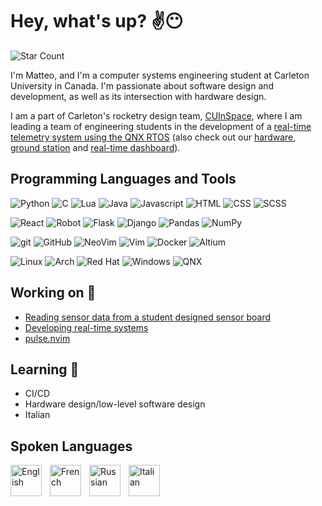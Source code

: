 # Hey, what's up? ✌😶

![Star Count][star-count]

I'm Matteo, and I'm a computer systems engineering student at Carleton University in Canada. I'm passionate about
software design and development, as well as its intersection with hardware design.

I am a part of Carleton's rocketry design team, [CUInSpace][cuinspace], where I am leading a team of engineering
students in the development of a [real-time telemetry system using the QNX RTOS][qnx-stack] (also check out our
[hardware][gs-board], [ground station][gs-software] and [real-time dashboard][gs-ui]).

## Programming Languages and Tools

<!--Languages-->

<img alt="Python" src="https://img.shields.io/badge/-Python-ffbc03?&logo=Python&style=for-the-badge" /> <img alt="C" src="https://img.shields.io/badge/C-00599C?&logo=c&style=for-the-badge" /> <img alt="Lua" src="https://img.shields.io/badge/lua-%232C2D72.svg?style=for-the-badge&logo=lua&logoColor=white" /> <img alt="Java" src="https://img.shields.io/badge/Java-f7df1e?style=for-the-badge&logo=openjdk&logoColor=black"> <img alt="Javascript" src="https://img.shields.io/badge/Javascript-f7df1e?style=for-the-badge&logo=Javascript&logoColor=black"> <img alt="HTML" src="https://img.shields.io/badge/HTML-F05032?style=for-the-badge&logo=html5&logoColor=white"> <img alt="CSS" src="https://img.shields.io/badge/CSS-46a2f1?style=for-the-badge&logo=css3&logoColor=white"> <img alt="SCSS" src="https://img.shields.io/badge/SCSS-c76494?style=for-the-badge&logo=sass&logoColor=white">
<br />

<!--Frameworks-->

<img alt="React" src="https://img.shields.io/badge/react-%2320232a.svg?style=for-the-badge&logo=react&logoColor=%2361DAFB"> <img alt="Robot" src="https://img.shields.io/badge/robot-000000?style=for-the-badge&logo=robotframework&logoColor=white"> <img alt="Flask" src="https://img.shields.io/badge/flask-%23000.svg?style=for-the-badge&logo=flask&logoColor=white"> <img alt="Django" src="https://img.shields.io/badge/django-%23092E20.svg?style=for-the-badge&logo=django&logoColor=white"> <img alt="Pandas" src="https://img.shields.io/badge/pandas-%23150458.svg?style=for-the-badge&logo=pandas&logoColor=white"> <img alt="NumPy" src="https://img.shields.io/badge/numpy-%23013243.svg?&style=for-the-badge&logo=numpy&logoColor=white">
<br />

<!--Tools-->

<img alt="git" src="https://img.shields.io/badge/-Git-F05032?&style=for-the-badge&logo=git&logoColor=white" /> <img alt="GitHub" src="https://img.shields.io/badge/-GitHub-000000?&style=for-the-badge&logo=github&logoColor=white" /> <img alt="NeoVim" src="https://img.shields.io/badge/NeoVim-%2357A143.svg?&style=for-the-badge&logo=neovim&logoColor=white"> <img alt="Vim" src="https://img.shields.io/badge/-Vim-019833?&logo=Vim&style=for-the-badge" /> <img alt="Docker" src="https://img.shields.io/badge/-Docker-46a2f1?&style=for-the-badge&logo=docker&logoColor=white" /> <img alt="Altium" src="https://img.shields.io/badge/altium%20designer-A5915F?style=for-the-badge&logo=altium%20designer&logoColor=white" />
<br />

<!--OS-->

<img alt="Linux" src="https://img.shields.io/badge/Linux-FCC624?style=for-the-badge&logo=linux&logoColor=black"> <img alt="Arch" src="https://img.shields.io/badge/Arch%20Linux-1793D1?logo=arch-linux&logoColor=fff&style=for-the-badge"> <img alt="Red Hat" src="https://img.shields.io/badge/Red%20Hat-EE0000?style=for-the-badge&logo=redhat&logoColor=white"> <img alt="Windows" src="https://img.shields.io/badge/Windows-0078D6?style=for-the-badge&logo=windows&logoColor=white"> <img alt="QNX" src="https://img.shields.io/badge/QNX-000000.svg?style=for-the-badge&logo=blackberry&logoColor=white"/>

## Working on 🧩

- [Reading sensor data from a student designed sensor board][fetcher]
- [Developing real-time systems][qnx-stack]
- [pulse.nvim][pulse]

## Learning 🌱

- CI/CD
- Hardware design/low-level software design
- Italian

## Spoken Languages

<img align="left" style="padding-right:10px" alt="English" width="50px" src="https://cdn-icons-png.flaticon.com/512/330/330442.png" />
<img align="left" style="padding-right:10px" alt="French" width="50px" src="https://cdn-icons-png.flaticon.com/512/330/330490.png" />
<img align="left" style="padding-right:10px" alt="Russian" width="50px" src="https://cdn-icons-png.flaticon.com/512/330/330437.png" />
<img align="left" style="padding-right:10px" alt="Italian" width="50px" src="https://cdn-icons-png.flaticon.com/512/330/330672.png" />
<br />

<!--Links-->

[nvim]: https://github.com/linguini1/nvim
[pulse]: https://github.com/linguini1/pulse.nvim
[gol-16]: https://github.com/linguini1/gol-16/tree/main/assembler
[cuinspace]: https://github.com/CarletonURocketry
[gs-software]: https://github.com/CarletonURocketry/ground-station
[gs-ui]: https://github.com/CarletonURocketry/ground-station-ui
[gs-board]: https://github.com/CarletonURocketry/avionics-hardware/tree/master/2022-2023%20PCBs%20Work%20in%20Progress
[qnx-stack]: https://github.com/CarletonURocketry/qnx-stack
[fetcher]: https://github.com/CarletonURocketry/fetcher
[star-count]: https://img.shields.io/badge/dynamic/json?logo=github&logoColor=white&label=Stars&labelColor=black&color=gold&style=for-the-badge&query=%24.stars&url=https://api.github-star-counter.workers.dev/user/linguini1
